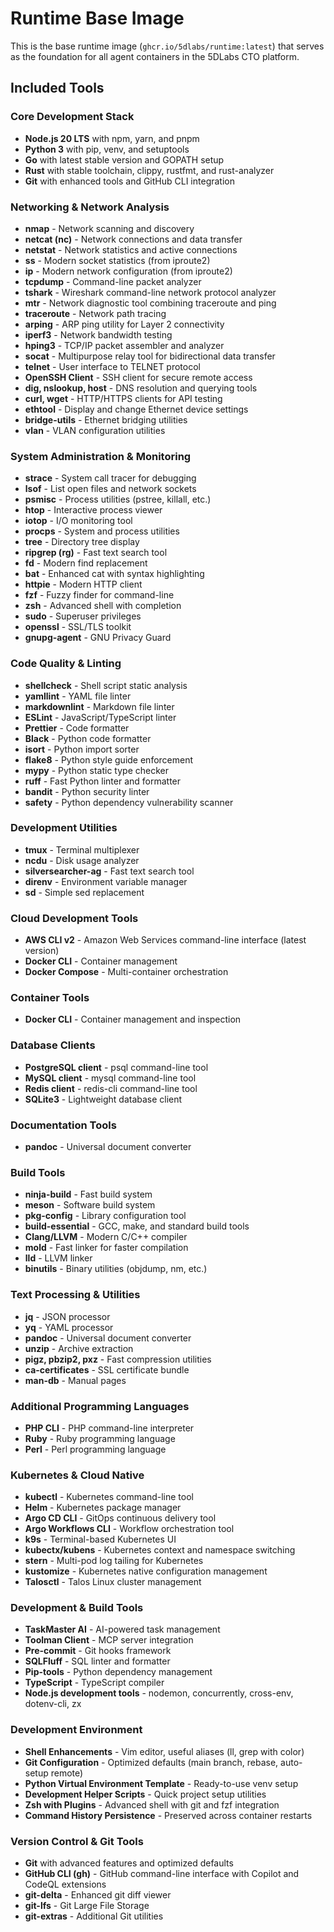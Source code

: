 # Runtime Base Image

This is the base runtime image (`ghcr.io/5dlabs/runtime:latest`) that serves as the foundation for all agent containers in the 5DLabs CTO platform.

## Included Tools

### Core Development Stack
- **Node.js 20 LTS** with npm, yarn, and pnpm
- **Python 3** with pip, venv, and setuptools
- **Go** with latest stable version and GOPATH setup
- **Rust** with stable toolchain, clippy, rustfmt, and rust-analyzer
- **Git** with enhanced tools and GitHub CLI integration

### Networking & Network Analysis
- **nmap** - Network scanning and discovery
- **netcat (nc)** - Network connections and data transfer
- **netstat** - Network statistics and active connections
- **ss** - Modern socket statistics (from iproute2)
- **ip** - Modern network configuration (from iproute2)
- **tcpdump** - Command-line packet analyzer
- **tshark** - Wireshark command-line network protocol analyzer
- **mtr** - Network diagnostic tool combining traceroute and ping
- **traceroute** - Network path tracing
- **arping** - ARP ping utility for Layer 2 connectivity
- **iperf3** - Network bandwidth testing
- **hping3** - TCP/IP packet assembler and analyzer
- **socat** - Multipurpose relay tool for bidirectional data transfer
- **telnet** - User interface to TELNET protocol
- **OpenSSH Client** - SSH client for secure remote access
- **dig, nslookup, host** - DNS resolution and querying tools
- **curl, wget** - HTTP/HTTPS clients for API testing
- **ethtool** - Display and change Ethernet device settings
- **bridge-utils** - Ethernet bridging utilities
- **vlan** - VLAN configuration utilities

### System Administration & Monitoring
- **strace** - System call tracer for debugging
- **lsof** - List open files and network sockets
- **psmisc** - Process utilities (pstree, killall, etc.)
- **htop** - Interactive process viewer
- **iotop** - I/O monitoring tool
- **procps** - System and process utilities
- **tree** - Directory tree display
- **ripgrep (rg)** - Fast text search tool
- **fd** - Modern find replacement
- **bat** - Enhanced cat with syntax highlighting
- **httpie** - Modern HTTP client
- **fzf** - Fuzzy finder for command-line
- **zsh** - Advanced shell with completion
- **sudo** - Superuser privileges
- **openssl** - SSL/TLS toolkit
- **gnupg-agent** - GNU Privacy Guard

### Code Quality & Linting
- **shellcheck** - Shell script static analysis
- **yamllint** - YAML file linter
- **markdownlint** - Markdown file linter
- **ESLint** - JavaScript/TypeScript linter
- **Prettier** - Code formatter
- **Black** - Python code formatter
- **isort** - Python import sorter
- **flake8** - Python style guide enforcement
- **mypy** - Python static type checker
- **ruff** - Fast Python linter and formatter
- **bandit** - Python security linter
- **safety** - Python dependency vulnerability scanner

### Development Utilities
- **tmux** - Terminal multiplexer
- **ncdu** - Disk usage analyzer
- **silversearcher-ag** - Fast text search tool
- **direnv** - Environment variable manager
- **sd** - Simple sed replacement

### Cloud Development Tools
- **AWS CLI v2** - Amazon Web Services command-line interface (latest version)
- **Docker CLI** - Container management
- **Docker Compose** - Multi-container orchestration

### Container Tools
- **Docker CLI** - Container management and inspection

### Database Clients
- **PostgreSQL client** - psql command-line tool
- **MySQL client** - mysql command-line tool
- **Redis client** - redis-cli command-line tool
- **SQLite3** - Lightweight database client

### Documentation Tools
- **pandoc** - Universal document converter

### Build Tools
- **ninja-build** - Fast build system
- **meson** - Software build system
- **pkg-config** - Library configuration tool
- **build-essential** - GCC, make, and standard build tools
- **Clang/LLVM** - Modern C/C++ compiler
- **mold** - Fast linker for faster compilation
- **lld** - LLVM linker
- **binutils** - Binary utilities (objdump, nm, etc.)

### Text Processing & Utilities
- **jq** - JSON processor
- **yq** - YAML processor
- **pandoc** - Universal document converter
- **unzip** - Archive extraction
- **pigz, pbzip2, pxz** - Fast compression utilities
- **ca-certificates** - SSL certificate bundle
- **man-db** - Manual pages

### Additional Programming Languages
- **PHP CLI** - PHP command-line interpreter
- **Ruby** - Ruby programming language
- **Perl** - Perl programming language

### Kubernetes & Cloud Native
- **kubectl** - Kubernetes command-line tool
- **Helm** - Kubernetes package manager
- **Argo CD CLI** - GitOps continuous delivery tool
- **Argo Workflows CLI** - Workflow orchestration tool
- **k9s** - Terminal-based Kubernetes UI
- **kubectx/kubens** - Kubernetes context and namespace switching
- **stern** - Multi-pod log tailing for Kubernetes
- **kustomize** - Kubernetes native configuration management
- **Talosctl** - Talos Linux cluster management

### Development & Build Tools
- **TaskMaster AI** - AI-powered task management
- **Toolman Client** - MCP server integration
- **Pre-commit** - Git hooks framework
- **SQLFluff** - SQL linter and formatter
- **Pip-tools** - Python dependency management
- **TypeScript** - TypeScript compiler
- **Node.js development tools** - nodemon, concurrently, cross-env, dotenv-cli, zx

### Development Environment
- **Shell Enhancements** - Vim editor, useful aliases (ll, grep with color)
- **Git Configuration** - Optimized defaults (main branch, rebase, auto-setup remote)
- **Python Virtual Environment Template** - Ready-to-use venv setup
- **Development Helper Scripts** - Quick project setup utilities
- **Zsh with Plugins** - Advanced shell with git and fzf integration
- **Command History Persistence** - Preserved across container restarts

### Version Control & Git Tools
- **Git** with advanced features and optimized defaults
- **GitHub CLI (gh)** - GitHub command-line interface with Copilot and CodeQL extensions
- **git-delta** - Enhanced git diff viewer
- **git-lfs** - Git Large File Storage
- **git-extras** - Additional Git utilities